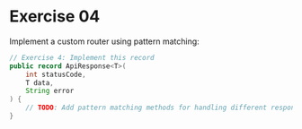# Exercise 04

Implement a custom router using pattern matching:

```java
// Exercise 4: Implement this record
public record ApiResponse<T>(
    int statusCode,
    T data,
    String error
) {
    // TODO: Add pattern matching methods for handling different response types
}
```
